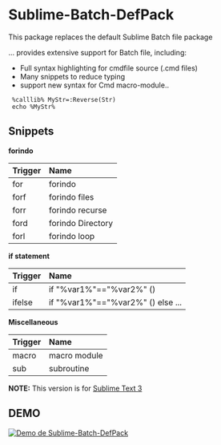 # Sublime-Batch-DefPack
This package replaces the default Sublime Batch file package

 ... provides extensive support for Batch file, including:

  *  Full syntax highlighting for cmdfile source (.cmd files)
  *  Many snippets to reduce typing
  *  support new syntax for Cmd macro-module..

```Batch
 %calllib% MyStr=:Reverse(Str) 
 echo %MyStr%
```

## Snippets

**forindo**

| Trigger  | Name |
| -------  | :-----|
| for      | forindo |
| forf     | forindo files  |
| forr     | forindo recurse |
| ford     | forindo Directory |
| forl     | forindo loop |

**if statement**

| Trigger  | Name |
| -------  | :-----|
| if       | if "%var1%"=="%var2%" () |
| ifelse   | if "%var1%"=="%var2%" () else ...  |

**Miscellaneous**

| Trigger | Name |
| ------- | :---- |
| macro   | macro module |
| sub     | subroutine |





**NOTE:** This version is for [Sublime Text 3](http://sublimetext.com/3)


## DEMO

[![Demo de Sublime-Batch-DefPack](http://img.youtube.com/vi/os_OAK8BnXo/0.jpg)](https://www.youtube.com/watch?v=os_OAK8BnXo)



